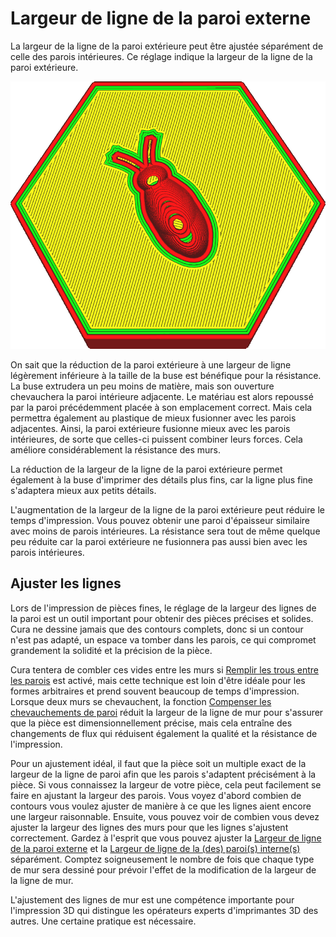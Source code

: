  Largeur de ligne de la paroi externe
 ===
 
La largeur de la ligne de la paroi extérieure peut être ajustée séparément de celle des parois intérieures. Ce réglage indique la largeur de la ligne de la paroi extérieure.

![Le contour de la paroi extérieure est beaucoup plus large que le reste](../../../articles/images/wall_line_width_0.png)

On sait que la réduction de la paroi extérieure à une largeur de ligne légèrement inférieure à la taille de la buse est bénéfique pour la résistance. La buse extrudera un peu moins de matière, mais son ouverture chevauchera la paroi intérieure adjacente. Le matériau est alors repoussé par la paroi précédemment placée à son emplacement correct. Mais cela permettra également au plastique de mieux fusionner avec les parois adjacentes. Ainsi, la paroi extérieure fusionne mieux avec les parois intérieures, de sorte que celles-ci puissent combiner leurs forces. Cela améliore considérablement la résistance des murs.

La réduction de la largeur de la ligne de la paroi extérieure permet également à la buse d'imprimer des détails plus fins, car la ligne plus fine s'adaptera mieux aux petits détails.

L'augmentation de la largeur de la ligne de la paroi extérieure peut réduire le temps d'impression. Vous pouvez obtenir une paroi d'épaisseur similaire avec moins de parois intérieures. La résistance sera tout de même quelque peu réduite car la paroi extérieure ne fusionnera pas aussi bien avec les parois intérieures.

Ajuster les lignes
----
Lors de l'impression de pièces fines, le réglage de la largeur des lignes de la paroi est un outil important pour obtenir des pièces précises et solides. Cura ne dessine jamais que des contours complets, donc si un contour n'est pas adapté, un espace va tomber dans les parois, ce qui compromet grandement la solidité et la précision de la pièce.

Cura tentera de combler ces vides entre les murs si [Remplir les trous entre les parois](../shell/fill_perimeter_gaps.md) est activé, mais cette technique est loin d'être idéale pour les formes arbitraires et prend souvent beaucoup de temps d'impression. Lorsque deux murs se chevauchent, la fonction [Compenser les chevauchements de paroi](../shell/travel_compensate_overlapping_walls_enabled.md) réduit la largeur de la ligne de mur pour s'assurer que la pièce est dimensionnellement précise, mais cela entraîne des changements de flux qui réduisent également la qualité et la résistance de l'impression.

Pour un ajustement idéal, il faut que la pièce soit un multiple exact de la largeur de la ligne de paroi afin que les parois s'adaptent précisément à la pièce. Si vous connaissez la largeur de votre pièce, cela peut facilement se faire en ajustant la largeur des parois. Vous voyez d'abord combien de contours vous voulez ajuster de manière à ce que les lignes aient encore une largeur raisonnable. Ensuite, vous pouvez voir de combien vous devez ajuster la largeur des lignes des murs pour que les lignes s'ajustent correctement. Gardez à l'esprit que vous pouvez ajuster la [Largeur de ligne de la paroi externe](wall_line_width_0.md) et la [Largeur de ligne de la (des) paroi(s) interne(s)](wall_line_width_x.md) séparément. Comptez soigneusement le nombre de fois que chaque type de mur sera dessiné pour prévoir l'effet de la modification de la largeur de la ligne de mur.

L'ajustement des lignes de mur est une compétence importante pour l'impression 3D qui distingue les opérateurs experts d'imprimantes 3D des autres. Une certaine pratique est nécessaire.
